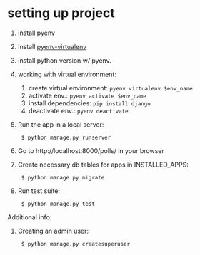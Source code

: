 # setting up project

1. install [pyenv](https://github.com/pyenv/pyenv)
1. install [pyenv-virtualenv](https://github.com/pyenv/pyenv-virtualenv)
1. install python version w/ pyenv.
1. working with virtual environment:
    1. create virtual environment: `pyenv virtualenv $env_name`
    1. activate env.: `pyenv activate $env_name`
    1. install dependencies: `pip install django`
    1. deactivate env.: `pyenv deactivate`
1. Run the app in a local server:

        $ python manage.py runserver

1. Go to http://localhost:8000/polls/ in your browser
1. Create necessary db tables for apps in INSTALLED_APPS:

        $ python manage.py migrate

1. Run test suite:

        $ python manage.py test

Additional info:

1. Creating an admin user:

        $ python manage.py createsuperuser
